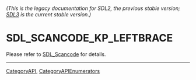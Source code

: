 ###### (This is the legacy documentation for SDL2, the previous stable version; [SDL3](https://wiki.libsdl.org/SDL3/) is the current stable version.)
# SDL_SCANCODE_KP_LEFTBRACE

Please refer to [SDL_Scancode](SDL_Scancode) for details.

----
[CategoryAPI](CategoryAPI), [CategoryAPIEnumerators](CategoryAPIEnumerators)

